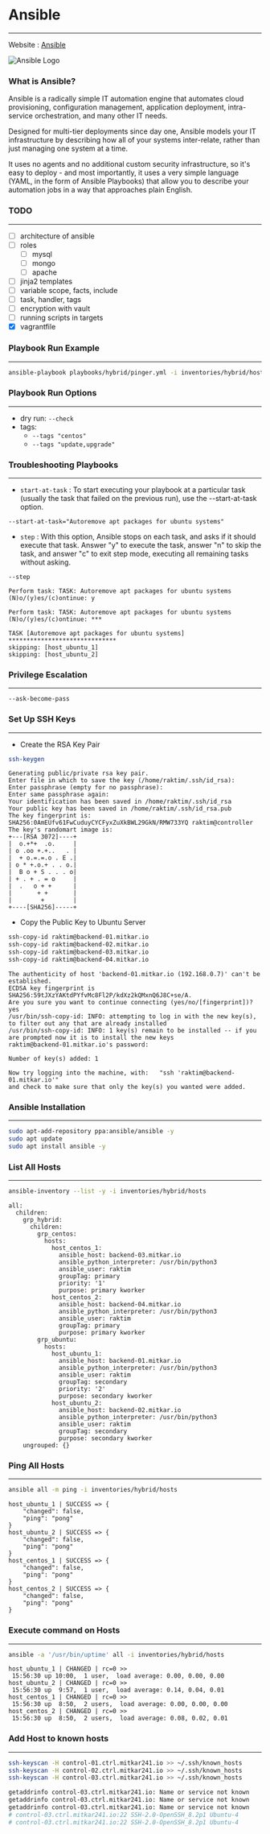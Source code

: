 # Ansible
---
Website : [Ansible](https://www.ansible.com/)

![Ansible Logo](https://upload.wikimedia.org/wikipedia/commons/0/05/Ansible_Logo.png)

### What is Ansible?
Ansible is a radically simple IT automation engine that automates cloud provisioning, configuration management, application deployment, intra-service orchestration, and many other IT needs.

Designed for multi-tier deployments since day one, Ansible models your IT infrastructure by describing how all of your systems inter-relate, rather than just managing one system at a time.

It uses no agents and no additional custom security infrastructure, so it's easy to deploy - and most importantly, it uses a very simple language (YAML, in the form of Ansible Playbooks) that allow you to describe your automation jobs in a way that approaches plain English.
### TODO
---
- [ ] architecture of ansible
- [ ] roles
  - [ ] mysql
  - [ ] mongo
  - [ ] apache
- [ ] jinja2 templates
- [ ] variable scope, facts, include
- [ ] task, handler, tags
- [ ] encryption with vault
- [ ] running scripts in targets
- [x] vagrantfile
### Playbook Run Example
---
```bash
ansible-playbook playbooks/hybrid/pinger.yml -i inventories/hybrid/hosts -vv
```
### Playbook Run Options
---
- dry run: `--check`
- tags:
  - `--tags "centos"`
  - `--tags "update,upgrade"`
### Troubleshooting Playbooks
---
- `start-at-task` : To start executing your playbook at a particular task (usually the task that failed on the previous run), use the --start-at-task option.
```
--start-at-task="Autoremove apt packages for ubuntu systems"
```
- `step` : With this option, Ansible stops on each task, and asks if it should execute that task. Answer "y" to execute the task, answer "n" to skip the task, and answer "c" to exit step mode, executing all remaining tasks without asking.
```
--step
```
```
Perform task: TASK: Autoremove apt packages for ubuntu systems (N)o/(y)es/(c)ontinue: y

Perform task: TASK: Autoremove apt packages for ubuntu systems (N)o/(y)es/(c)ontinue: ***

TASK [Autoremove apt packages for ubuntu systems] ******************************
skipping: [host_ubuntu_1]
skipping: [host_ubuntu_2]
```
### Privilege Escalation
---
```
--ask-become-pass
```
### Set Up SSH Keys
---
- Create the RSA Key Pair

```bash
ssh-keygen
```
```
Generating public/private rsa key pair.
Enter file in which to save the key (/home/raktim/.ssh/id_rsa): 
Enter passphrase (empty for no passphrase): 
Enter same passphrase again: 
Your identification has been saved in /home/raktim/.ssh/id_rsa
Your public key has been saved in /home/raktim/.ssh/id_rsa.pub
The key fingerprint is:
SHA256:0AmEUfv61FwCuduyCYCFyxZuXkBWL29GkN/RMW733YQ raktim@controller
The key's randomart image is:
+---[RSA 3072]----+
|  o.+*+  .o.     |
| o .oo +.+..   . |
|  + o.=.=.o . E .|
| o * +.o.+ . . o.|
|  B o + S . . . o|
| + . + . = o     |
|  .   o + +      |
|       + +       |
|        +        |
+----[SHA256]-----+
```

- Copy the Public Key to Ubuntu Server
```bash
ssh-copy-id raktim@backend-01.mitkar.io
ssh-copy-id raktim@backend-02.mitkar.io
ssh-copy-id raktim@backend-03.mitkar.io
ssh-copy-id raktim@backend-04.mitkar.io
```
```
The authenticity of host 'backend-01.mitkar.io (192.168.0.7)' can't be established.
ECDSA key fingerprint is SHA256:59tJXzYAKtdPYfvMc8Fl2P/kdXz2kQMxnQ6J8C+se/A.
Are you sure you want to continue connecting (yes/no/[fingerprint])? yes
/usr/bin/ssh-copy-id: INFO: attempting to log in with the new key(s), to filter out any that are already installed
/usr/bin/ssh-copy-id: INFO: 1 key(s) remain to be installed -- if you are prompted now it is to install the new keys
raktim@backend-01.mitkar.io's password: 

Number of key(s) added: 1

Now try logging into the machine, with:   "ssh 'raktim@backend-01.mitkar.io'"
and check to make sure that only the key(s) you wanted were added.

```
### Ansible Installation
---
```bash
sudo apt-add-repository ppa:ansible/ansible -y
sudo apt update
sudo apt install ansible -y
```
### List All Hosts
---
```bash
ansible-inventory --list -y -i inventories/hybrid/hosts
```
```
all:
  children:
    grp_hybrid:
      children:
        grp_centos:
          hosts:
            host_centos_1:
              ansible_host: backend-03.mitkar.io
              ansible_python_interpreter: /usr/bin/python3
              ansible_user: raktim
              groupTag: primary
              priority: '1'
              purpose: primary kworker
            host_centos_2:
              ansible_host: backend-04.mitkar.io
              ansible_python_interpreter: /usr/bin/python3
              ansible_user: raktim
              groupTag: primary
              purpose: primary kworker
        grp_ubuntu:
          hosts:
            host_ubuntu_1:
              ansible_host: backend-01.mitkar.io
              ansible_python_interpreter: /usr/bin/python3
              ansible_user: raktim
              groupTag: secondary
              priority: '2'
              purpose: secondary kworker
            host_ubuntu_2:
              ansible_host: backend-02.mitkar.io
              ansible_python_interpreter: /usr/bin/python3
              ansible_user: raktim
              groupTag: secondary
              purpose: secondary kworker
    ungrouped: {}
```
### Ping All Hosts
---
```bash
ansible all -m ping -i inventories/hybrid/hosts
```
```
host_ubuntu_1 | SUCCESS => {
    "changed": false,
    "ping": "pong"
}
host_ubuntu_2 | SUCCESS => {
    "changed": false,
    "ping": "pong"
}
host_centos_1 | SUCCESS => {
    "changed": false,
    "ping": "pong"
}
host_centos_2 | SUCCESS => {
    "changed": false,
    "ping": "pong"
}
```
### Execute command on Hosts
---
```bash
ansible -a '/usr/bin/uptime' all -i inventories/hybrid/hosts
```
```
host_ubuntu_1 | CHANGED | rc=0 >>
 15:56:30 up 10:00,  1 user,  load average: 0.00, 0.00, 0.00
host_ubuntu_2 | CHANGED | rc=0 >>
 15:56:30 up  9:57,  1 user,  load average: 0.14, 0.04, 0.01
host_centos_1 | CHANGED | rc=0 >>
 15:56:30 up  8:50,  2 users,  load average: 0.00, 0.00, 0.00
host_centos_2 | CHANGED | rc=0 >>
 15:56:30 up  8:50,  2 users,  load average: 0.08, 0.02, 0.01
```

### Add Host to known hosts
---
```bash
ssh-keyscan -H control-01.ctrl.mitkar241.io >> ~/.ssh/known_hosts
ssh-keyscan -H control-02.ctrl.mitkar241.io >> ~/.ssh/known_hosts
ssh-keyscan -H control-03.ctrl.mitkar241.io >> ~/.ssh/known_hosts
```
```bash
getaddrinfo control-03.ctrl.mitkar241.io: Name or service not known
getaddrinfo control-03.ctrl.mitkar241.io: Name or service not known
getaddrinfo control-03.ctrl.mitkar241.io: Name or service not known
# control-03.ctrl.mitkar241.io:22 SSH-2.0-OpenSSH_8.2p1 Ubuntu-4
# control-03.ctrl.mitkar241.io:22 SSH-2.0-OpenSSH_8.2p1 Ubuntu-4
```
